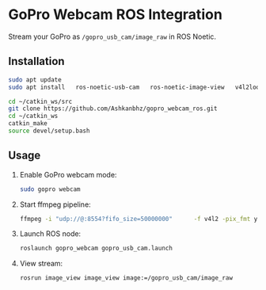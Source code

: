 # GoPro Webcam ROS Integration

Stream your GoPro as `/gopro_usb_cam/image_raw` in ROS Noetic.

## Installation
```bash
sudo apt update
sudo apt install   ros-noetic-usb-cam   ros-noetic-image-view   v4l2loopback-dkms   v4l2loopback-utils   ffmpeg

cd ~/catkin_ws/src
git clone https://github.com/Ashkanbhz/gopro_webcam_ros.git
cd ~/catkin_ws
catkin_make
source devel/setup.bash
```

## Usage
1. Enable GoPro webcam mode:
   ```bash
   sudo gopro webcam
   ```
2. Start ffmpeg pipeline:
   ```bash
   ffmpeg -i "udp://@:8554?fifo_size=50000000"      -f v4l2 -pix_fmt yuyv422 -vf scale=1920:1080 /dev/video42
   ```
3. Launch ROS node:
   ```bash
   roslaunch gopro_webcam gopro_usb_cam.launch
   ```
4. View stream:
   ```bash
   rosrun image_view image_view image:=/gopro_usb_cam/image_raw
   ```
